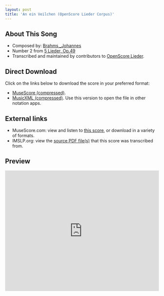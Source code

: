 ```yaml
---
layout: post
title: 'An ein Veilchen (OpenScore Lieder Corpus)'
---
```


## About This Song

- Composed by: [Brahms,_Johannes](https://fourscoreandmore.org/openscore/lieder/Brahms,_Johannes)
- Number 2 from [5 Lieder, Op.49](https://fourscoreandmore.org/openscore/lieder/Brahms,_Johannes/5_Lieder,_Op.49)
- Transcribed and maintained by contributors to [OpenScore Lieder].

[OpenScore Lieder]: https://musescore.com/openscore-lieder-corpus

## Direct Download

Click on the links below to download the score in your preferred format:
- [MuseScore (compressed)](https://github.com/openscore/lieder/blob/main/scores/Brahms,_Johannes/5_Lieder,_Op.49/2_An_ein_Veilchen/lc5667944.mscz?raw=true).
- [MusicXML (compressed)](https://github.com/openscore/lieder/blob/main/scores/Brahms,_Johannes/5_Lieder,_Op.49/2_An_ein_Veilchen/lc5667944.mxl?raw=true). Use this version to open the file in other notation apps.

## External links

- MuseScore.com: view and listen to [this score][MuseScore], or download in a variety of formats.
- IMSLP.org: view the [source PDF file(s)][IMSLP] that this score was transcribed from.

[MuseScore]: https://musescore.com/score/5667944
[IMSLP]: https://imslp.org/wiki/Special:ReverseLookup/81909

## Preview

<iframe width="100%" height="394" src="https://musescore.com/openscore-lieder-corpus/scores/5667944/embed" frameborder="0" allowfullscreen allow="autoplay; fullscreen"></iframe>
